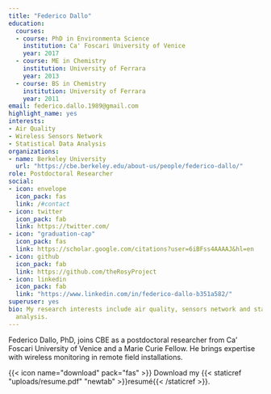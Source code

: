 ```yaml
---
title: "Federico Dallo"
education:
  courses:
  - course: PhD in Environmenta Science
    institution: Ca' Foscari University of Venice
    year: 2017
  - course: ME in Chemistry
    institution: University of Ferrara
    year: 2013
  - course: BS in Chemistry
    institution: University of Ferrara
    year: 2011
email: federico.dallo.1989@gmail.com
highlight_name: yes
interests:
- Air Quality
- Wireless Sensors Network
- Statistical Data Analysis
organizations:
- name: Berkeley University
  url: "https://cbe.berkeley.edu/about-us/people/federico-dallo/"
role: Postdoctoral Researcher
social:
- icon: envelope
  icon_pack: fas
  link: /#contact
- icon: twitter
  icon_pack: fab
  link: https://twitter.com/
- icon: "graduation-cap"
  icon_pack: fas
  link: https://scholar.google.com/citations?user=6iBFss4AAAAJ&hl=en
- icon: github
  icon_pack: fab
  link: https://github.com/theRosyProject
- icon: linkedin
  icon_pack: fab
  link: "https://www.linkedin.com/in/federico-dallo-b351a582/"
superuser: yes
bio: My research interests include air quality, sensors network and statistical data
  analysis.
---
```


Federico Dallo, PhD, joins CBE as a postdoctoral researcher from Ca’ Foscari University of Venice and a Marie Curie Fellow. He brings expertise with wireless monitoring in remote field installations.

{{< icon name="download" pack="fas" >}} Download my {{< staticref "uploads/resume.pdf" "newtab" >}}resumé{{< /staticref >}}.
